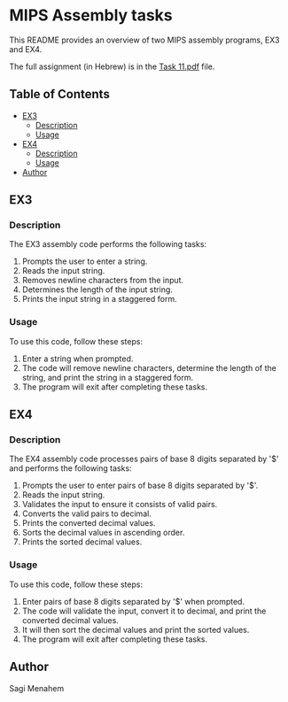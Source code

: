 # MIPS Assembly tasks

This README provides an overview of two MIPS assembly programs, EX3 and EX4.

The full assignment (in Hebrew) is in the [Task 11.pdf](Task%2011.pdf) file.

## Table of Contents

* [EX3](#ex3)
    * [Description](#description)
    * [Usage](#usage)
* [EX4](#ex4)
    * [Description](#description-1)
    * [Usage](#usage-1)
* [Author](#author)

## EX3

### Description

The EX3 assembly code performs the following tasks:

1.  Prompts the user to enter a string.
2.  Reads the input string.
3.  Removes newline characters from the input.
4.  Determines the length of the input string.
5.  Prints the input string in a staggered form.

### Usage

To use this code, follow these steps:

1.  Enter a string when prompted.
2.  The code will remove newline characters, determine the length of the string, and print the string in a staggered form.
3.  The program will exit after completing these tasks.

## EX4

### Description

The EX4 assembly code processes pairs of base 8 digits separated by '$' and performs the following tasks:

1.  Prompts the user to enter pairs of base 8 digits separated by '$'.
2.  Reads the input string.
3.  Validates the input to ensure it consists of valid pairs.
4.  Converts the valid pairs to decimal.
5.  Prints the converted decimal values.
6.  Sorts the decimal values in ascending order.
7.  Prints the sorted decimal values.

### Usage

To use this code, follow these steps:

1.  Enter pairs of base 8 digits separated by '$' when prompted.
2.  The code will validate the input, convert it to decimal, and print the converted decimal values.
3.  It will then sort the decimal values and print the sorted values.
4.  The program will exit after completing these tasks.

## Author

Sagi Menahem

